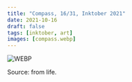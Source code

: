 ```yaml
---
title: "Compass, 16/31, Inktober 2021"
date: 2021-10-16
draft: false
tags: [inktober, art]
images: [compass.webp]
---
```


![WEBP](compass.webp "Image")

Source: from life.
